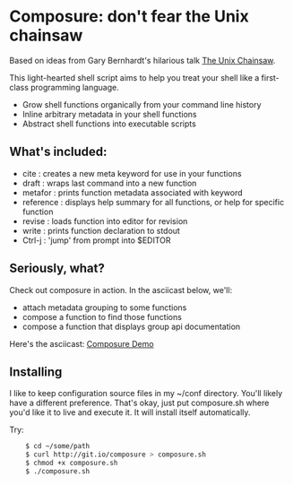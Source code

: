 # Composure: don't fear the Unix chainsaw

Based on ideas from Gary Bernhardt's hilarious talk [The Unix
Chainsaw](http://www.confreaks.com/videos/615-cascadiaruby2011-the-unix-chainsaw).

This light-hearted shell script aims to help you treat your shell like a
first-class programming language.

* Grow shell functions organically from your command line history
* Inline arbitrary metadata in your shell functions
* Abstract shell functions into executable scripts

## What's included:

 * cite      : creates a new meta keyword for use in your functions
 * draft     : wraps last command into a new function
 * metafor   : prints function metadata associated with keyword
 * reference : displays help summary for all functions, or help for specific function
 * revise    : loads function into editor for revision
 * write     : prints function declaration to stdout
 * Ctrl-j    : 'jump' from prompt into $EDITOR

## Seriously, what?

Check out composure in action. In the asciicast below, we'll:

 * attach metadata grouping to some functions
 * compose a function to find those functions
 * compose a function that displays group api documentation

Here's the asciicast: [Composure Demo](http://ascii.io/a/435)

## Installing

I like to keep configuration source files in my ~/conf directory. You'll likely
have a different preference. That's okay, just put composure.sh where you'd
like it to live and execute it. It will install itself automatically.

Try:

```bash
    $ cd ~/some/path
    $ curl http://git.io/composure > composure.sh
    $ chmod +x composure.sh
    $ ./composure.sh
```
